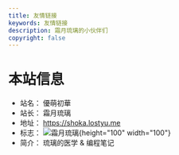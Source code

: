 ```yaml
---
title: 友情链接
keywords: 友情链接
description: 霜月琉璃的小伙伴们
copyright: false
---
```


# 本站信息
- 站名： 優萌初華
- 站长： 霜月琉璃
- 地址： https://shoka.lostyu.me
- 标志： ![霜月琉璃](https://cdn.jsdelivr.net/gh/amehime/shoka@latest/images/avatar.jpg){height="100" width="100"}
- 简介： 琉璃的医学 & 编程笔记

